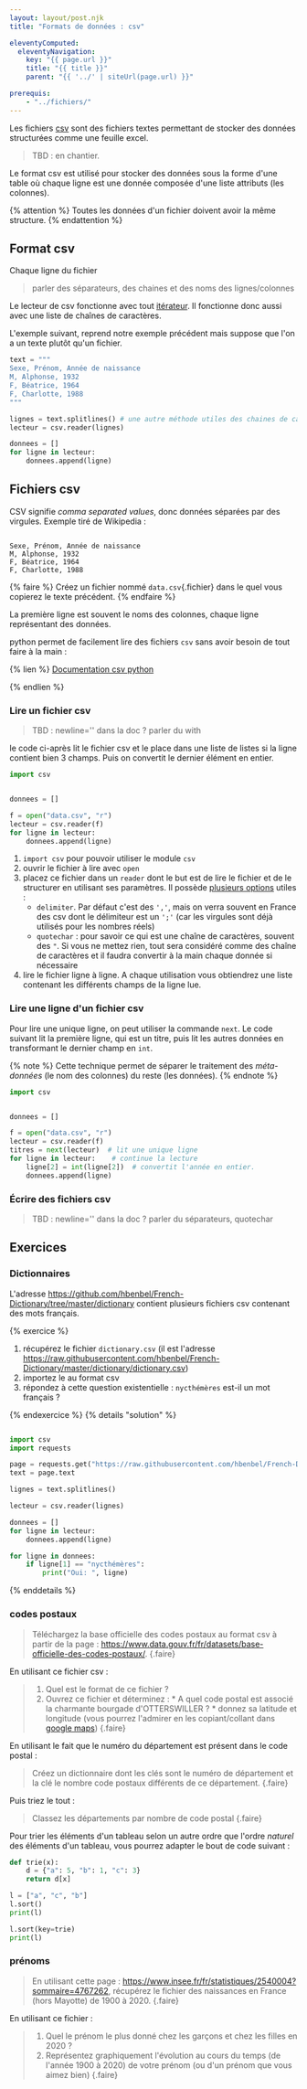 ```yaml
---
layout: layout/post.njk 
title: "Formats de données : csv"

eleventyComputed:
  eleventyNavigation:
    key: "{{ page.url }}"
    title: "{{ title }}"
    parent: "{{ '../' | siteUrl(page.url) }}"

prerequis:
    - "../fichiers/"
---
```


<!-- début résumé -->

Les fichiers [csv](https://fr.wikipedia.org/wiki/Comma-separated_values) sont des fichiers textes permettant de stocker des données structurées comme une feuille excel.

<!-- fin résumé -->

> TBD : en chantier.

Le format csv est utilisé pour stocker des données sous la forme d'une table où chaque ligne est une donnée composée d'une liste attributs (les colonnes).

{% attention %}
Toutes les données d'un fichier doivent avoir la même structure.
{% endattention %}

## Format csv

Chaque ligne du fichier
> parler des séparateurs, des chaines et des noms des lignes/colonnes

Le lecteur de csv fonctionne avec tout [itérateur](https://docs.python.org/fr/3.7/glossary.html#term-iterator). Il fonctionne donc aussi avec une liste de chaînes de caractères.

L'exemple suivant, reprend notre exemple précédent mais suppose que l'on a un texte plutôt qu'un fichier.

```python
text = """
Sexe, Prénom, Année de naissance
M, Alphonse, 1932
F, Béatrice, 1964
F, Charlotte, 1988
"""

lignes = text.splitlines() # une autre méthode utiles des chaines de caractères
lecteur = csv.reader(lignes)

donnees = []
for ligne in lecteur:
    donnees.append(ligne)

```

## Fichiers csv

CSV signifie *comma separated values*, donc données séparées par des virgules. Exemple tiré de Wikipedia :

```text

Sexe, Prénom, Année de naissance
M, Alphonse, 1932
F, Béatrice, 1964
F, Charlotte, 1988

```

{% faire %}
Créez un fichier nommé `data.csv`{.fichier} dans le quel vous copierez le texte précédent.
{% endfaire %}

La première ligne est souvent le noms des colonnes, chaque ligne représentant des données.

python permet de facilement lire des fichiers `csv` sans avoir besoin de tout faire à la main :

{% lien %}
[Documentation csv python](https://docs.python.org/fr/3/library/csv.html)

{% endlien %}

### Lire un fichier csv

> TBD : newline='' dans la doc ?
> parler du with


le code ci-après lit le fichier csv et le place dans une liste de listes si la ligne contient bien 3 champs. Puis on convertit le dernier élément en entier.

```python
import csv


donnees = []

f = open("data.csv", "r")
lecteur = csv.reader(f)
for ligne in lecteur:
    donnees.append(ligne)
```

1. `import csv` pour pouvoir utiliser le module `csv`
2. ouvrir le fichier à lire avec `open`
3. placez ce fichier dans un `reader` dont le but est de lire le fichier et de le structurer en utilisant ses paramètres. Il possède [plusieurs options](https://docs.python.org/fr/3/library/csv.html#csv-fmt-params) utiles :
    * `delimiter`. Par défaut c'est des `','`, mais on verra souvent en France des csv dont le délimiteur est un `';'` (car les virgules sont déjà utilisés pour les nombres réels)
    * `quotechar` : pour savoir ce qui est une chaîne de caractères, souvent des `"`. Si vous ne mettez rien, tout sera considéré comme des chaîne de caractères et il faudra convertir à la main chaque donnée si nécessaire
4. lire le fichier ligne à ligne. A chaque utilisation vous obtiendrez une liste contenant les différents champs de la ligne lue.

### Lire une ligne d'un fichier csv

Pour lire une unique ligne, on peut utiliser la commande `next`. Le code suivant lit la première ligne, qui est un titre, puis lit les autres données en transformant le dernier champ en `int`.

{% note %}
Cette technique permet de séparer le traitement des *méta-données* (le nom des colonnes) du reste (les données). 
{% endnote %}

```python
import csv


donnees = []

f = open("data.csv", "r")
lecteur = csv.reader(f)
titres = next(lecteur)  # lit une unique ligne
for ligne in lecteur:    # continue la lecture
    ligne[2] = int(ligne[2])  # convertit l'année en entier.
    donnees.append(ligne)
```

### Écrire des fichiers csv

> TBD : newline='' dans la doc ?
> parler du séparateurs, quotechar

## Exercices

### Dictionnaires

L'adresse <https://github.com/hbenbel/French-Dictionary/tree/master/dictionary> contient plusieurs fichiers csv contenant des mots français.

{% exercice %}

1. récupérez le fichier `dictionary.csv` (il est  l'adresse <https://raw.githubusercontent.com/hbenbel/French-Dictionary/master/dictionary/dictionary.csv>)
2. importez le au format csv
3. répondez à cette question existentielle : `nycthémères` est-il un mot français ?

{% endexercice %}
{% details "solution" %}

```python

import csv
import requests

page = requests.get("https://raw.githubusercontent.com/hbenbel/French-Dictionary/master/dictionary/dictionary.csv")
text = page.text

lignes = text.splitlines()

lecteur = csv.reader(lignes)

donnees = []
for ligne in lecteur:
    donnees.append(ligne)

for ligne in donnees:
    if ligne[1] == "nycthémères":
        print("Oui: ", ligne)
```

{% enddetails %}

### codes postaux

> Téléchargez la base officielle des codes postaux au format csv à partir de la page : <https://www.data.gouv.fr/fr/datasets/base-officielle-des-codes-postaux/>.
{.faire}

En utilisant ce fichier csv :

> 1. Quel est le format de ce fichier ?
> 2. Ouvrez ce fichier et déterminez :
    * A quel code postal est associé la charmante bourgade d'OTTERSWILLER ?
    * donnez sa latitude et longitude (vous pourrez l'admirer en les copiant/collant dans [google maps](https://www.google.fr/maps))
{.faire}

En utilisant le fait que le numéro du département est présent dans le code postal :

> Créez un dictionnaire dont les clés sont le numéro de département et la clé le nombre code postaux différents de ce département.
{.faire}

Puis triez le tout :

> Classez les départements par nombre de code postal
{.faire}

Pour trier les éléments d'un tableau selon un autre ordre que l'ordre *naturel* des éléments d'un tableau, vous pourrez adapter le bout de code suivant :

```python
def trie(x):
    d = {"a": 5, "b": 1, "c": 3}
    return d[x]

l = ["a", "c", "b"]
l.sort()
print(l)

l.sort(key=trie)
print(l)
```

### prénoms

> En utilisant cette page : <https://www.insee.fr/fr/statistiques/2540004?sommaire=4767262>, récupérez le fichier des naissances en France (hors Mayotte) de 1900 à 2020.
{.faire}

En utilisant ce fichier :

>
> 1. Quel le prénom le plus donné chez les garçons et chez les filles en 2020 ?
> 2. Représentez graphiquement l'évolution au cours du temps (de l'année 1900 à 2020) de votre prénom (ou d'un prénom que vous aimez bien)
{.faire}
